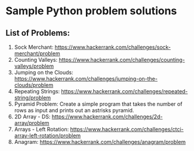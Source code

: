 # Sample Python problem solutions
## List of Problems:
1. Sock Merchant: https://www.hackerrank.com/challenges/sock-merchant/problem
2. Counting Valleys: https://www.hackerrank.com/challenges/counting-valleys/problem
3. Jumping on the Clouds: https://www.hackerrank.com/challenges/jumping-on-the-clouds/problem
4. Repeating Strings: https://www.hackerrank.com/challenges/repeated-string/problem
5. Pyramid Problem: Create a simple program that takes the number of rows as input and prints out an astrisks pyramid.
6. 2D Array - DS: https://www.hackerrank.com/challenges/2d-array/problem
7. Arrays - Left Rotation: https://www.hackerrank.com/challenges/ctci-array-left-rotation/problem
8. Anagram: https://www.hackerrank.com/challenges/anagram/problem
